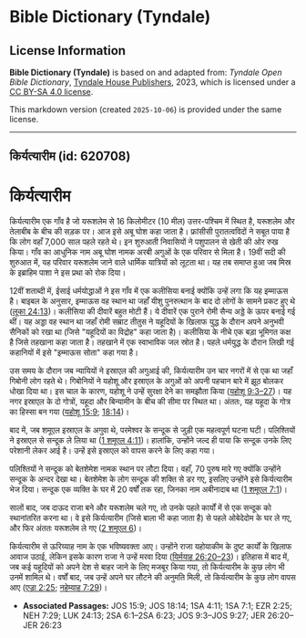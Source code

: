 # Bible Dictionary (Tyndale)

## License Information

**Bible Dictionary (Tyndale)** is based on and adapted from: _Tyndale Open Bible Dictionary_, [Tyndale House Publishers](https://tyndaleopenresources.com/), 2023, which is licensed under a [CC BY-SA 4.0 license](https://creativecommons.org/licenses/by-sa/4.0/legalcode.en).

This markdown version (created `2025-10-06`) is provided under the same license.



--------------------------------

## किर्यत्यारीम (id: 620708)

किर्यत्यारीम
============

किर्यत्यारीम एक गाँव है जो यरूशलेम से 16 किलोमीटर (10 मील) उत्तर\-पश्चिम में स्थित है, यरूशलेम और तेलाबीब के बीच की सड़क पर। आज इसे अबू घोश कहा जाता है। फ्रांसीसी पुरातत्वविदों ने सबूत पाया है कि लोग वहाँ 7,000 साल पहले रहते थे। इन शुरुआती निवासियों ने पशुपालन से खेती की ओर रुख किया। गाँव का आधुनिक नाम अबू घोश नामक अरबी अगुओं के एक परिवार से मिला है। 19वीं सदी की शुरुआत में, यह परिवार यरूशलेम जाने वाले धार्मिक यात्रियों को लूटता था। यह तब समाप्त हुआ जब मिस्र के इब्राहिम पाशा ने इस प्रथा को रोक दिया।

12वीं शताब्दी में, ईसाई धर्मयोद्धाओं ने इस गाँव में एक कलीसिया बनाई क्योंकि उन्हें लगा कि यह इम्माऊस है। बाइबल के अनुसार, इम्माऊस वह स्थान था जहाँ यीशु पुनरुत्थान के बाद दो लोगों के सामने प्रकट हुए थे ([लूका 24:13](https://ref.ly/Luke24:13))। कलीसिया की दीवारें बहुत मोटी हैं। ये दीवारें एक पुराने रोमी सैन्य अड्डे के ऊपर बनाई गई थीं। यह अड्डा वह स्थान था जहाँ रोमी सम्राट तीतुस ने यहूदियों के खिलाफ युद्ध के दौरान अपने अनुभवी सैनिकों को रखा था (जिसे "यहूदियों का विद्रोह" कहा जाता है)। कलीसिया के नीचे एक बड़ा भूमिगत कक्ष है जिसे तहखाना कहा जाता है। तहखाने में एक स्वाभाविक जल स्रोत है। पहले धर्मयुद्ध के दौरान लिखी गई कहानियों में इसे "इम्माऊस सोता" कहा गया है।

उस समय के दौरान जब न्यायियों ने इस्राएल की अगुआई की, किर्यत्यारीम उन चार नगरों में से एक था जहाँ गिबोनी लोग रहते थे। गिबोनियों ने यहोशू और इस्राएल के अगुओं को अपनी पहचान बारे में झूठ बोलकर धोखा दिया था। इस चाल के कारण, यहोशू ने उन्हें सुरक्षा देने का समझौता किया ([यहोशू 9:3–27](https://ref.ly/Josh9:3-Josh9:27))। यह नगर इस्राएल के दो गोत्रों, यहूदा और बिन्यामीन के बीच की सीमा पर स्थित था। अंततः, यह यहूदा के गोत्र का हिस्सा बन गया ([यहोशू 15:9](https://ref.ly/Josh15:9); [18:14](https://ref.ly/Josh18:14))।

बाद में, जब शमूएल इस्राएल के अगुवा थे, परमेश्वर के सन्दूक से जुड़ी एक महत्वपूर्ण घटना घटी। पलिश्तियों ने इस्राएल से सन्दूक ले लिया था ([1 शमूएल 4:11](https://ref.ly/1Sam4:11))। हालांकि, उन्होंने जल्द ही पाया कि सन्दूक उनके लिए परेशानी लेकर आई है। उन्हें इसे इस्राएल को वापस करने के लिए कहा गया।

पलिश्तियों ने सन्दूक को बेतशेमेश नामक स्थान पर लौटा दिया। वहाँ, 70 पुरुष मारे गए क्योंकि उन्होंने सन्दूक के अन्दर देखा था। बेतशेमेश के लोग सन्दूक की शक्ति से डर गए, इसलिए उन्होंने इसे किर्यत्यारीम भेज दिया। सन्दूक एक व्यक्ति के घर में 20 वर्षों तक रहा, जिनका नाम अबीनादाब था ([1 शमूएल 7:1](https://ref.ly/1Sam7:1))।

सालों बाद, जब दाऊद राजा बने और यरूशलेम चले गए, तो उनके पहले कार्यों में से एक सन्दूक को स्थानांतरित करना था। वे इसे किर्यत्यारीम (जिसे बाला भी कहा जाता है) से पहले ओबेदेदोम के घर ले गए, और फिर अंततः यरूशलेम ले गए ([2 शमूएल 6](https://ref.ly/2Sam6:1-2Sam6:23))।

किर्यत्यारीम से ऊरिय्याह नाम के एक भविष्यवक्ता आए। उन्होंने राजा यहोयाकीम के दुष्ट कार्यों के खिलाफ आवाज उठाई, लेकिन इसके कारण राजा ने उन्हें मरवा दिया ([यिर्मयाह 26:20–23](https://ref.ly/Jer26:20-Jer26:23))। इतिहास में बाद में, जब कई यहूदियों को अपने देश से बाहर जाने के लिए मजबूर किया गया, तो किर्यत्यारीम के कुछ लोग भी उनमें शामिल थे। वर्षों बाद, जब उन्हें अपने घर लौटने की अनुमति मिली, तो किर्यत्यारीम के कुछ लोग वापस आए ([एज्रा 2:25](https://ref.ly/Ezra2:25); [नहेम्याह 7:29](https://ref.ly/Neh7:29))।

* **Associated Passages:** JOS 15:9; JOS 18:14; 1SA 4:11; 1SA 7:1; EZR 2:25; NEH 7:29; LUK 24:13; 2SA 6:1–2SA 6:23; JOS 9:3–JOS 9:27; JER 26:20–JER 26:23


